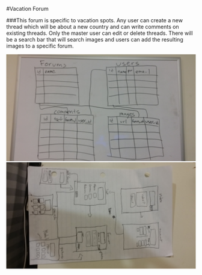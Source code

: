 #Vacation Forum

###This forum is specific to vacation spots.  Any user can create a new thread which will be about a new country and can write comments on existing threads.  Only the master user can edit or delete threads.  There will be a search bar that will search images and users can add the resulting images to a specific forum.  



![ERD](readme_pic/erd.jpg)
![ERD](readme_pic/wireframe.jpg)





